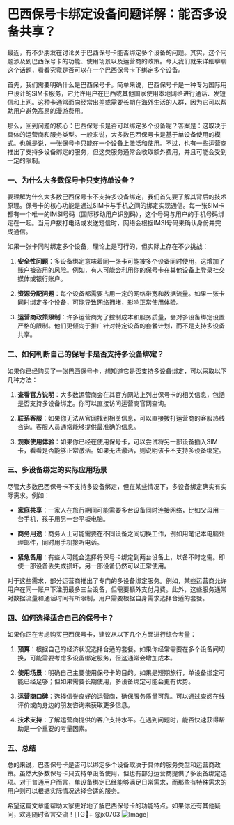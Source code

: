 # 巴西保号卡绑定设备问题详解：能否多设备共享？

最近，有不少朋友在讨论关于巴西保号卡能否绑定多个设备的问题。其实，这个问题涉及到巴西保号卡的功能、使用场景以及运营商的政策。今天我们就来详细聊聊这个话题，看看究竟是否可以在一个巴西保号卡下绑定多个设备。

首先，我们需要明确什么是巴西保号卡。简单来说，巴西保号卡是一种专为国际用户设计的SIM卡服务，它允许用户在巴西或其他国家使用本地网络进行通话、发短信和上网。这种卡通常面向经常出差或需要长期在海外生活的人群，因为它可以帮助用户避免高昂的漫游费用。

那么，回到问题的核心：巴西保号卡是否可以绑定多个设备呢？答案是：这取决于具体的运营商和服务类型。一般来说，大多数巴西保号卡是基于单设备使用的模式。也就是说，一张保号卡只能在一个设备上激活和使用。不过，也有一些运营商推出了支持多设备绑定的服务，但这类服务通常会收取额外费用，并且可能会受到一定的限制。

### 一、为什么大多数保号卡只支持单设备？

要理解为什么大多数巴西保号卡不支持多设备绑定，我们首先要了解其背后的技术原理。保号卡的核心功能是通过SIM卡与手机之间的绑定实现通信。每一张SIM卡都有一个唯一的IMSI号码（国际移动用户识别码），这个号码与用户的手机号码绑定在一起。当用户拨打电话或发送短信时，网络会根据IMSI号码来确认身份并完成通信。

如果一张卡同时绑定多个设备，理论上是可行的，但实际上存在不少挑战：

1. **安全性问题**：多设备绑定意味着同一张卡可能被多个设备同时使用，这增加了账户被盗用的风险。例如，有人可能会利用你的保号卡在其他设备上登录社交媒体或银行账户。
   
2. **资源分配问题**：每个设备都需要占用一定的网络带宽和数据流量。如果一张卡同时绑定多个设备，可能导致网络拥堵，影响正常使用体验。

3. **运营商政策限制**：许多运营商为了控制成本和服务质量，会对多设备绑定设置严格的限制。他们更倾向于推广针对特定设备的套餐计划，而不是支持多设备共享。

### 二、如何判断自己的保号卡是否支持多设备绑定？

如果你已经购买了一张巴西保号卡，想知道它是否支持多设备绑定，可以采取以下几种方法：

1. **查看官方说明**：大多数运营商会在其官方网站上列出保号卡的相关信息，包括是否支持多设备绑定。你可以直接访问运营商官网查询。

2. **联系客服**：如果你无法从官网找到相关信息，可以直接拨打运营商的客服热线咨询。客服人员通常能够提供最准确的信息。

3. **观察使用体验**：如果你已经在使用保号卡，可以尝试将另一部设备插入SIM卡，看看是否能够正常激活。如果无法激活，则说明该卡不支持多设备绑定。

### 三、多设备绑定的实际应用场景

尽管大多数巴西保号卡不支持多设备绑定，但在某些情况下，多设备绑定确实有实际需求。例如：

- **家庭共享**：一家人在旅行期间可能需要多台设备同时连接网络，比如父母用一台手机，孩子用另一台平板电脑。
  
- **商务用途**：商务人士可能需要在不同设备之间切换工作，例如用笔记本电脑处理邮件，同时用手机接听电话。

- **紧急备用**：有些人可能会选择将保号卡绑定到两台设备上，以备不时之需。即使一部设备丢失或损坏，另一部设备仍然可以正常使用。

对于这些需求，部分运营商推出了专门的多设备绑定服务。例如，某些运营商允许用户在同一账户下注册最多三台设备，但需要额外支付月费。此外，这些服务通常对数据流量和通话时间有所限制，用户需要根据自身需求选择合适的套餐。

### 四、如何选择适合自己的保号卡？

如果你正在考虑购买巴西保号卡，建议从以下几个方面进行综合考量：

1. **预算**：根据自己的经济状况选择合适的套餐。如果你经常需要在多个设备间切换，可能需要考虑多设备绑定服务，但这通常会增加成本。

2. **使用场景**：明确自己主要使用保号卡的目的。如果是短期旅行，单设备绑定可能已经足够；但如果需要长期使用，多设备绑定可能会更有优势。

3. **运营商口碑**：选择信誉良好的运营商，确保服务质量可靠。可以通过查阅在线评价或向身边的朋友咨询来获取更多信息。

4. **技术支持**：了解运营商提供的客户支持水平。在遇到问题时，能否快速获得帮助是一个重要的考量因素。

### 五、总结

总的来说，巴西保号卡是否可以绑定多个设备取决于具体的服务类型和运营商政策。虽然大多数保号卡只支持单设备使用，但也有部分运营商提供了多设备绑定选项。对于普通用户而言，单设备绑定已经能够满足日常需求，而那些有特殊需求的用户则可以根据实际情况选择合适的服务。

希望这篇文章能帮助大家更好地了解巴西保号卡的功能特点。如果你还有其他疑问，欢迎随时留言交流！[TG💪+ @jx0703 ![Image](https://github.com/user-attachments/assets/dbca1d08-cadb-493c-b0ec-ad6f7a83f270)]